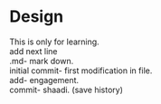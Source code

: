 # Design
This is only for learning.
<br> add next line
<br>
.md- mark down.
<br>
initial commit- first modification in file.
<br>
add- engagement.
<br>
commit- shaadi. (save history)
